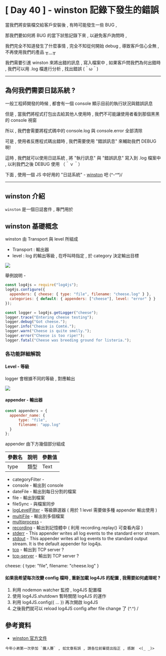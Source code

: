 # [ Day 40 ] - winston 記錄下發生的錯誤

當我們將安裝檔交給客戶安裝後 , 有時可能發生一些 BUG , 

那我們要如何將 BUG 的當下狀態記錄下來 , 以避免客戶詢問時 , 

我們完全不知道發生了什麼事情 , 完全不知從何開始 debug , 導致客戶信心全無 , 不再使用我們的產品 ╥﹏╥

我們需要引進 winston 來將出錯的訊息 , 寫入檔案中 , 如果客戶問我們為何出錯時 , 我們可以用 .log 檔進行分析 , 找出錯誤 (＾ω＾)

---

## 為何我們需要日誌系統 ?

一般工程師開發的時候 , 都會有一個 console 顯示目前的執行狀況與錯誤訊息  

但是 , 當我們將程式打包出去給其他人使用時 , 我們不可能讓使用者看到那個黑黑的 console 視窗  

所以 , 我們會需要將程式碼中的 console.log 與 console.error 全部清除  

可是 , 使用者反應程式碼出錯時 , 我們需要使用 "錯誤訊息" 來輔助我們 DEBUG 啊!  

這時 , 我們就可以使用日誌系統 , 將 "執行訊息" 與 "錯誤訊息" 寫入到 .log 檔案中 , 以利我們之後 DEBUG 使用 （＾ｖ＾）   

下面 , 使用一個 JS 中好用的 "日誌系統" - [winston](https://www.npmjs.com/package/winston) 吧 (^-^*)/  

---

## winston 介紹

`winston` 是一個日誌套件 , 專門用於

## winston 基礎概念

winston 由 Transport 與 level 所組成

- Transport : 輸出器
- level : log 的輸出等級 , 在呼叫時指定 , 於 category 決定輸出目標

![](https://i.imgur.com/BrVsXlo.png)

舉例說明 - 

```javascript
const log4js = require("log4js");
log4js.configure({
  appenders: { cheese: { type: "file", filename: "cheese.log" } },
  categories: { default: { appenders: ["cheese"], level: "error" } }
});
 
const logger = log4js.getLogger("cheese");
logger.trace("Entering cheese testing");
logger.debug("Got cheese.");
logger.info("Cheese is Comté.");
logger.warn("Cheese is quite smelly.");
logger.error("Cheese is too ripe!");
logger.fatal("Cheese was breeding ground for listeria.");
```

### 各功能詳細解說

#### Level - 等級

logger 會根據不同的等級 , 對應輸出

![](https://i.imgur.com/vLk1WLl.png)

#### appender - 輸出器

```javascript
const appenders = {
  appender_name: { 
      type: "file", 
      filename: "app.log" 
  } 
};
```

appender 由下方幾個部分組成

| 參數名 | 說明 | 參數值 |
| -------- | -------- | -------- |
| type     | 類型     | Text     |

- categoryFilter - 
- console - 輸出到 console
- dateFile - 輸出到每日分割的檔案
- file - 輸出到檔案
- fileSync - 與檔案同步
- [logLevelFilter](https://log4js-node.github.io/log4js-node/logLevelFilter.html) - 等級篩選器 ( 用於 1 level 需要做多種 appender 輸出使用 )
- [multiFile](https://log4js-node.github.io/log4js-node/multiFile.html) - 輸出到多個檔案
- [multiprocess](https://log4js-node.github.io/log4js-node/multiprocess.html) - 
- [recording](https://log4js-node.github.io/log4js-node/recording.html) - 輸出到記憶體中 ( 利用 recording.replay() 可查看內容 )
- [stderr](https://log4js-node.github.io/log4js-node/stderr.html) - This appender writes all log events to the standard error stream.
- [stdout](https://log4js-node.github.io/log4js-node/stdout.html) - This appender writes all log events to the standard output stream. It is the default appender for log4js.
- [tcp](https://log4js-node.github.io/log4js-node/tcp.html) - 輸出到 TCP server ?
- [tcp-server](https://log4js-node.github.io/log4js-node/tcp-server.html) - 輸出到 TCP server ?



 cheese: { type: "file", filename: "cheese.log" } 

#### 如果我希望每次改變 config 檔時 , 重新加載 log4JS 的配置 , 我需要如何處理呢 ?

1. 利用 nodemon watcher 監控 , log4JS 配置檔
2. 使用 log4JS.shutdown 暫時關閉 log4JS 的運作
3. 利用 log4JS.config({ ... }) 再次開啟 log4JS 
4. 之後我們就可以 reload log4JS config after file change 了 (^.^) /

## 參考資料

- [winston 官方文件](https://www.npmjs.com/package/winston)

```
今年小弟第一次參加 `鐵人賽` , 如文章有誤 , 請各位前輩提出指正 , 感謝  <(_ _)>
```

